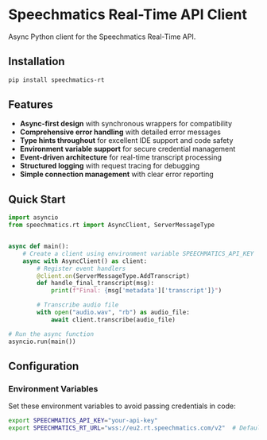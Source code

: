 # Speechmatics Real-Time API Client

Async Python client for the Speechmatics Real-Time API.

## Installation

```bash
pip install speechmatics-rt
```

## Features

- **Async-first design** with synchronous wrappers for compatibility
- **Comprehensive error handling** with detailed error messages
- **Type hints throughout** for excellent IDE support and code safety
- **Environment variable support** for secure credential management
- **Event-driven architecture** for real-time transcript processing
- **Structured logging** with request tracing for debugging
- **Simple connection management** with clear error reporting

## Quick Start

```python
import asyncio
from speechmatics.rt import AsyncClient, ServerMessageType


async def main():
    # Create a client using environment variable SPEECHMATICS_API_KEY
    async with AsyncClient() as client:
        # Register event handlers
        @client.on(ServerMessageType.AddTranscript)
        def handle_final_transcript(msg):
            print(f"Final: {msg['metadata']['transcript']}")

        # Transcribe audio file
        with open("audio.wav", "rb") as audio_file:
            await client.transcribe(audio_file)

# Run the async function
asyncio.run(main())
```

## Configuration

### Environment Variables

Set these environment variables to avoid passing credentials in code:

```bash
export SPEECHMATICS_API_KEY="your-api-key"
export SPEECHMATICS_RT_URL="wss://eu2.rt.speechmatics.com/v2"  # Default
```
